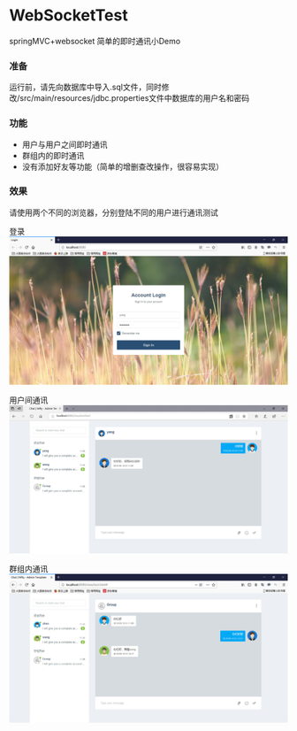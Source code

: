 # WebSocketTest
springMVC+websocket 简单的即时通讯小Demo

### 准备
运行前，请先向数据库中导入.sql文件，同时修改/src/main/resources/jdbc.properties文件中数据库的用户名和密码

### 功能
- 用户与用户之间即时通讯
- 群组内的即时通讯
- 没有添加好友等功能（简单的增删查改操作，很容易实现）

### 效果

请使用两个不同的浏览器，分别登陆不同的用户进行通讯测试

登录
![](https://raw.githubusercontent.com/Salanghei/WebSocketTest/master/images/login.jpg)

用户间通讯
![](https://raw.githubusercontent.com/Salanghei/WebSocketTest/master/images/user1.jpg)

群组内通讯
![](https://raw.githubusercontent.com/Salanghei/WebSocketTest/master/images/group.jpg)

